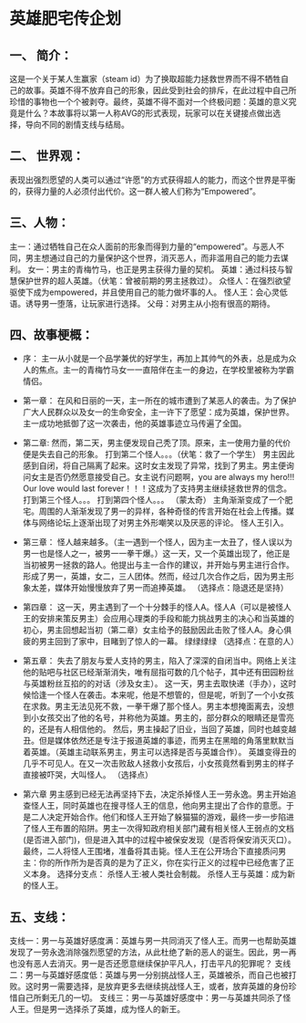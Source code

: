 # 英雄肥宅传企划

## 一、	简介：
这是一个关于某人生赢家（steam id）为了换取超能力拯救世界而不得不牺牲自己的故事。英雄不得不放弃自己的形象，因此受到社会的排斥，在此过程中自己所珍惜的事物也一个个被剥夺。最终，英雄不得不面对一个终极问题：英雄的意义究竟是什么？本故事将以第一人称AVG的形式表现，玩家可以在关键接点做出选择，导向不同的剧情支线与结局。

## 二、	世界观：
表现出强烈愿望的人类可以通过“许愿”的方式获得超人的能力，而这个世界是平衡的，获得力量的人必须付出代价。这一群人被人们称为“Empowered”。

## 三、人物：
主一：通过牺牲自己在众人面前的形象而得到力量的“empowered”。与恶人不同，男主想通过自己的力量保护这个世界，消灭恶人，而非滥用自己的能力去谋利。
女一：男主的青梅竹马，也正是男主获得力量的契机。
英雄：通过科技与智慧保护世界的超人英雄。（伏笔：曾被前期的男主拯救过）。
众怪人：在强烈欲望驱使下成为empowered，并且使用自己的能力做坏事的人。
怪人王：会心灵低语。诱导男一堕落，让玩家进行选择。
父母：对男主从小抱有很高的期待。

## 四、故事梗概：
+ 序：
主一从小就是一个品学兼优的好学生，再加上其帅气的外表，总是成为众人的焦点。主一的青梅竹马女一一直陪伴在主一的身边，在学校里被称为学霸情侣。

+ 第一章：
在风和日丽的一天，主一所在的城市遭到了某恶人的袭击。为了保护广大人民群众以及女一的生命安全，主一许下了愿望：成为英雄，保护世界。主一成功地抵御了这一次袭击，他的英雄事迹立马传遍了全国。

+ 第二章:
然而，第二天，男主便发现自己秃了顶。原来，主一使用力量的代价便是失去自己的形象。
打到第二个怪人。。。（伏笔：救了一个学生）
男主因此感到自闭，将自己隔离了起来。这时女主发现了异常，找到了男主。男主便询问女主是否仍然愿意接受自己。女主说冇问题啊，you are always my hero!!! Our love would last forever！！！这成为了支持男主继续拯救世界的信念。
打到第三个怪人。。。
打到第四个怪人。。。
（蒙太奇）
主角渐渐变成了一个肥宅。周围的人渐渐发现了男一的异样，各种奇怪的传言开始在社会上传播。媒体与网络论坛上逐渐出现了对男主外形嘲笑以及厌恶的评论。
怪人王引入。

+ 第三章：
怪人越来越多。（主一遇到一个怪人，因为主一太丑了，怪人误以为男一也是怪人之一，被男一一拳干爆。）这一天，又一个英雄出现了，他正是当初被男一拯救的路人。他提出与主一合作的建议，并开始与男主进行合作。形成了男一，英雄，女二，三人团体。然而，经过几次合作之后，因为男主形象太差，媒体开始慢慢放弃了男一而追捧英雄。
（选择点：隐退还是坚持）

+ 第四章：
这一天，男主遇到了一个十分棘手的怪人A。怪人A（可以是被怪人王的安排来策反男主）会应用心理类的手段和能力挑战男主的决心和当英雄的初心，男主回想起当初（第二章）女主给予的鼓励因此击败了怪人A。身心俱疲的男主回到了家中，目睹到了惊人的一幕。
绿绿绿绿
（选择点：在意的人）

+ 第五章：
失去了朋友与爱人支持的男主，陷入了深深的自闭当中。网络上关注他的贴吧与社区已经渐渐消失，唯有屈指可数的几个帖子，其中还有田园粉丝与英雄粉丝互掐的的对话（涉及女主）。
这一天，男主去取快递（手办），这时候恰逢一个怪人在袭击。本来呢，他是不想管的，但是呢，听到了一个小女孩在求救。男主无法见死不救，一拳干爆了那个怪人。男主本想掩面离去，没想到小女孩交出了他的名号，并称他为英雄。男主的，部分群众的眼睛还是雪亮的，还是有人相信他的。
然后，男主操起了旧业，当回了英雄，同时也越变越丑。但是媒体依然还是专注于报道英雄的事迹，而男主在黑暗的角落里默默当着英雄。（英雄主动联系男主，男主可以选择是否与英雄合作）。
英雄变得丑的几乎不可见人。在又一次击败敌人拯救小女孩后，小女孩竟然看到男主的样子直接被吓哭，大叫怪人。
（选择点）

+ 第六章
男主感到已经无法再坚持下去，决定杀掉怪人王一劳永逸。男主开始追查怪人王，同时英雄也在搜寻怪人王的信息，他向男主提出了合作的意愿。于是二人决定开始合作。他们和怪人王开始了躲猫猫的游戏，最终一步一步陷进了怪人王布置的陷阱。男主一次得知政府相关部门藏有相关怪人王弱点的文档(是否进入部门)，但是进入其中的过程中被保安发现（是否将保安消灭灭口）。最终，二人将怪人王围堵，准备将其击毙。怪人王在公开场合下直接质问男主：你的所作所为是否真的是为了正义，你在实行正义的过程中已经危害了正义本身。
选择分支点：
杀怪人王:被人类社会制裁。
杀怪人王与英雄：成为新的怪人王。

## 五、支线：
支线一：男一与英雄好感度满：英雄与男一共同消灭了怪人王。而男一也帮助英雄发现了一劳永逸消除强烈愿望的方法，从此杜绝了新的恶人的诞生。因此，男一再也没有恶人去消灭。男一是否还愿意继续保护平凡人，打击平凡的犯罪呢？
支线二：男一与英雄好感度低：英雄与男一分别挑战怪人王，英雄被杀，而自己也被打败。这时男一需要选择，是放弃更多去继续挑战怪人王，或者，放弃英雄的身份珍惜自己所剩无几的一切。
支线三：男一与英雄好感度中：男一与英雄共同杀了怪人王。但是男一选择杀了英雄，成为怪人的新王。
